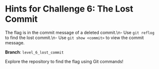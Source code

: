 # Hints for Challenge 6: The Lost Commit

The flag is in the commit message of a deleted commit.\n- Use `git reflog` to find the lost commit.\n- Use `git show <commit>` to view the commit message.

**Branch**: `level_6_lost_commit`

Explore the repository to find the flag using Git commands!
